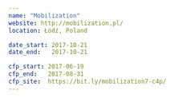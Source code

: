 ```yaml
---
name: "Mobilization"
website: http://mobilization.pl/
location: Łódź, Poland

date_start: 2017-10-21
date_end:   2017-10-21

cfp_start: 2017-06-19
cfp_end:   2017-08-31
cfp_site:  https://bit.ly/mobilization7-c4p/
---
```

